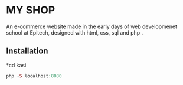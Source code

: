 # MY SHOP

An e-commerce website made in the early days of web developmenet school at Epitech, designed with html, css, sql and php . 

## Installation
*cd kasi
``` php
php -S localhost:8080
```

